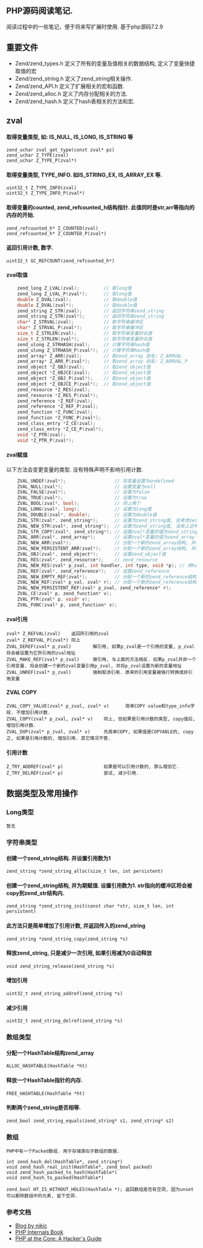 PHP源码阅读笔记.
--------------------
阅读过程中的一些笔记，便于将来写扩展时使用.
基于php源码7.2.9

## 重要文件

* Zend/zend_types.h 		定义了所有的变量及值相关的数据结构, 定义了变量快捷取值的宏
* Zend/zend_string.h 		定义了zend_string相关操作.
* Zend/zend_API.h 		定义了扩展相关的宏和函数.
* Zend/zend_alloc.h 		定义了内存分配相关的方法.
* Zend/zend_hash.h 		定义了hash表相关的方法和宏.

## zval

#### 取得变量类型, 如: IS_NULL, IS_LONG, IS_STRING 等
	zend_uchar zval_get_type(const zval* pz)
	zend_uchar Z_TYPE(zval)
	zend_uchar Z_TYPE_P(zval*)

#### 取得变量类型, TYPE_INFO. 如IS_STRING_EX, IS_ARRAY_EX 等.
	uint32_t Z_TYPE_INFO(zval)
	uint32_t Z_TYPE_INFO_P(zval*)

#### 取得变量的counted, zend_refcounted_h结构指针. 此值同时是str,arr等指向的内存的开始.
	zend_refcounted_h* Z_COUNTED(zval)
	zend_refcounted_h* Z_COUNTED_P(zval*)

#### 返回引用计数, 数字.
	uint32_t GC_REFCOUNT(zend_refcounted_h*)

#### zval取值

```C
	zend_long Z_LVAL(zval); 		// 取long值
	zend_long Z_LVAL_P(zval*); 		// 取long值
	double Z_DVAL(zval); 			// 取double值
	double Z_DVAL(zval*); 			// 取double值
	zend_string Z_STR(zval); 		// 返回字符串zend_string
	zend_string Z_STR(zval*);       // 返回字符串zend_string
	char* Z_STRVAL(zval);    		// 取字符串缓冲区
	char* Z_STRVAL_P(zval*); 		// 取字符串缓冲区
	size_t Z_STRLEN(zval);   		// 取字符串变量的长度
	size_t Z_STRLEN(zval*);  		// 取字符串变量的长度
	zend_ulong Z_STRHASH(zval); 	// 计算字符串hash值
	zend_ulong Z_STRHASH_P(zval*); 	// 计算字符串hash值
	zend_array* Z_ARR(zval); 		// 取zend_array 别名: Z_ARRVAL
	zend_array* Z_ARR_P(zval*); 	// 取zend_array 别名: Z_ARRVAL_P
	zend_object *Z_OBJ(zval); 		// 取zend_object值
	zend_object *Z_OBJCE(zval); 	// 取zend_object值
	zend_object *Z_OBJ_P(zval*); 	// 取zend_object值
	zend_object *Z_OBJCE_P(zval*); 	// 取zend_object值
	zend_resource *Z_RES(zval);
	zend_resource *Z_RES_P(zval*);
	zend_reference *Z_REF(zval);
	zend_reference *Z_REF_P(zval);
	zend_function *Z_FUNC(zval);
	zend_function *Z_FUNC_P(zval*);
	zend_class_entry *Z_CE(zval);
	zend_class_entry *Z_CE_P(zval*);
	void *Z_PTR(zval);
	void *Z_PTR_P(zval*);
```

#### zval赋值

以下方法会变更变量的类型. 没有特殊声明不影响引用计数.

```C
	ZVAL_UNDEF(zval*); 					// 将变量设置为undefined
	ZVAL_NULL(zval*); 					// 设置变量为null
	ZVAL_FALSE(zval*); 					// 设置为false
	ZVAL_TRUE(zval*); 					// 设置为true
	ZVAL_BOOL(zval*, bool); 			// 同上两个
	ZVAL_LONG(zval*, long); 			// 设置为long值
	ZVAL_DOUBLE(zval*, double); 		// 设置为double值
	ZVAL_STR(zval*, zend_string*); 		// 设置为zend_string值, 会考虑zend_string为internal的情况
	ZVAL_NEW_STR(zval*, zend_string*); 	// 设置为zend_string值, 没有上述考虑
	ZVAL_STR_COPY(zval*, zend_string*); // 设置zval*变量的值为zend_string, 会增加zend_string引用数
	ZVAL_ARR(zval*, zend_array*); 		// 设置zval*变量的值为zend_array
	ZVAL_NEW_ARR(zval*); 				// 分配一个新的zend_array结构, 并设置到zval作为其值, 引用计数为1.
	ZVAL_NEW_PERSISTENT_ARR(zval*); 	// 分配一个新的zend_array结构, 并设置到zval作为其值. 引用计数为1. 在系统内存中分配, 而不是zend内存
	ZVAL_OBJ(zval*, zend_object*);		// 设置zend_object值
	ZVAL_RES(zval*, zend_resource*); 	// zend_resource
	ZVAL_NEW_RES(zval* p_zval, int handler, int type, void *p); // 用handler, type, p初始化一个zend_resource结构, 并设置其值.
	ZVAL_REF(zval*, zend_reference*);	// 设置zend_reference
	ZVAL_NEW_EMPTY_REF(zval*); 			// 分配一个新的zend_reference结构, 并设置到zval作为其值. 引用计数为1.
	ZVAL_NEW_REF(zval* p_val, zval* r); // 分配一个新的zend_reference结构, 将引用r变量.
	ZVAL_NEW_PERSISTENT_REF(zval* p_zval, zend_reference* r); 			// 同上, 只是在系统内存中分配.
	ZVAL_CE(zval* p, zend_function* v);
	ZVAL_PTR(zval* p, void* v);
	ZVAL_FUNC(zval* p, zend_function* v);
```

#### zval引用

	zval* Z_REFVAL(zval) 	返回所引用的zval
	zval* Z_REFVAL_P(zval*) 同上
	ZVAL_DEREF(zval* p_zval)		解引用, 如果p_zval是一个引用的变量, p_zval将会被设置为它所引用的zval地址
	ZVAL_MAKE_REF(zval* p_zval) 	做引用, 与上面的方法相反. 如果p_zval并非一个引用变量. 将会创建一个新的zval变量引用p_zval, 并将p_zval设置为新的变量地址
	ZVAL_UNREF(zval* p_zval) 		强制取消引用. 原来的引用变量被强行转换成非引用变量

#### ZVAL COPY

	ZVAL_COPY_VALUE(zval* p_zval, zval* v) 		简单COPY value和type_info字段. 不增加引用计数.
	ZVAL_COPY(zval* p_zval, zval* v)	同上, 但如果是引用计数的类型, copy值后, 增加引用计数.
	ZVAL_DUP(zval* p_zval, zval* v) 	先简单COPY, 如果值是COPYABLE的, copy之, 如果是引用计数的, 增加引用. 其它情况不管.

#### 引用计数

	Z_TRY_ADDREF(zval* p) 				如果是可以引用计数的, 那么增加它.
	Z_TRY_DELREF(zval* p) 				尝试, 减少引用.

## 数据类型及常用操作

### Long类型

	暂无


### 字符串类型

#### 创建一个zend_string结构. 并设置引用数为1
	zend_string *zend_string_alloc(size_t len, int persistent)

#### 创建一个zend_string结构, 并为期赋值. 设置引用数为1. str指向的缓冲区将会被copy到zend_str结构内.
	zend_string *zend_string_init(const char *str, size_t len, int persistent)

#### 此方法只是简单增加了引用计数, 并返回传入的zend_string
	zend_string *zend_string_copy(zend_string *s)

#### 释放zend_string, 只是减少一次引用, 如果引用减为0自动释放
	void zend_string_release(zend_string *s)

#### 增加引用
	uint32_t zend_string_addref(zend_string *s)
	
#### 减少引用
	uint32_t zend_string_delref(zend_string *s)

### 数组类型

#### 分配一个HashTable结构zend_array
	ALLOC_HASHTABLE(HashTable *ht)

#### 释放一个HashTable指针的内存.
	FREE_HASHTABLE(HashTable *ht)

#### 判断两个zend_string是否相等. 
	zend_bool zend_string_equals(zend_string* s1, zend_string* s2)

### 数组

	PHP中有一个Packed数组. 用于存储类似于数组的数据. 

	int zend_hash_del(HashTable*, zend_string*)
	void zend_hash_real_init(HashTable*, zend_bool packed)
	void zend_hash_packed_to_hash(HashTable*)
	void zend_hash_to_packed(HashTable*)

	zend_bool HT_IS_WITHOUT_HOLES(HashTable *); 返回数组是否有空洞, 因为unset可以删除数组中的元素, 留下空洞. 

### 参考文档

* [Blog by nikic](http://nikic.github.io/)
* [PHP Internals Book](http://www.phpinternalsbook.com/index.html)
* [PHP at the Core: A Hacker's Guide](http://php.net/manual/en/internals2.php)

